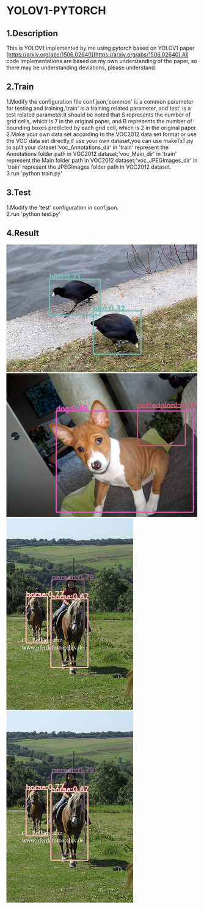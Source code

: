 # YOLOV1-PYTORCH
## 1.Description  
This is YOLOV1 implemented by me using pytorch based on YOLOV1 paper [https://arxiv.org/abs/1506.02640](https://arxiv.org/abs/1506.02640).All code implementations are based on my own understanding of the paper, so there may be understanding deviations, please understand.
## 2.Train
1.Modify the configuration file conf.json,'common' is a common parameter for testing and training,'train' is a training related parameter, and'test' is a test related parameter.It should be noted that S represents the number of grid cells, which is 7 in the original paper, and B represents the number of bounding boxes predicted by each grid cell, which is 2 in the original paper.  
2.Make your own data set according to the VOC2012 data set format or use the VOC data set directly,if use your own dataset,you can use makeTxT.py to split your dataset.'voc_Annotations_dir' in 'train' represent the Annotations folder path in VOC2012 dataset;'voc_Main_dir' in 'train' represent the Main folder path in VOC2012 dataset;'voc_JPEGImages_dir' in 'train' represent the JPEGImages folder path in VOC2012 dataset.  
3.run 'python train.py'
## 3.Test
1.Modify the 'test' configuration in conf.json.  
2.run 'python test.py'
## 4.Result  

![](https://github.com/1991yuyang/YOLOV1-PYTORCH/blob/master/predict_result/2008_005534.jpg?raw=true)  
![](https://github.com/1991yuyang/YOLOV1-PYTORCH/blob/master/predict_result/2008_007538.jpg?raw=true)  
![](https://github.com/1991yuyang/YOLOV1-PYTORCH/blob/master/predict_result/2011_004694.jpg?raw=true)  
![](https://github.com/1991yuyang/YOLOV1-PYTORCH/blob/master/predict_result/2011_004694.jpg?raw=true)
